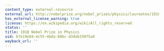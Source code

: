 ```yaml
---
content_type: external-resource
external_url: http://nobelprize.org/nobel_prizes/physics/laureates/1918/
has_external_license_warning: true
license: https://en.wikipedia.org/wiki/All_rights_reserved
status: ''
title: 1918 Nobel Prize in Physics
uid: b7e19e84-dc55-4bda-88bc-d34ab33075ad
wayback_url: ''
---
```

